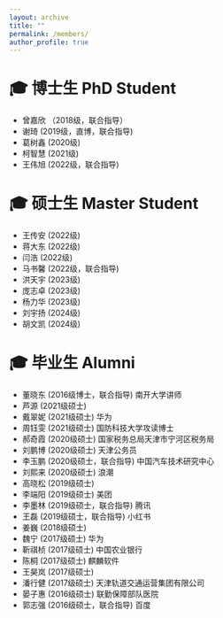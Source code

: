 ```yaml
---
layout: archive
title: ""
permalink: /members/
author_profile: true
---
```


<span class='anchor' id='Doctor'></span>

# 🎓  博士生 PhD Student

- 曾嘉欣 （2018级，联合指导）
- 谢琦 (2019级，直博，联合指导)
- 葛树鑫 (2020级)
- 柯智慧 (2021级)
- 王伟旭 (2022级，联合指导)


<span class='anchor' id='Master'></span>

# 🎓  硕士生 Master Student
- 王传安 (2022级)
- 蒋大东 (2022级)
- 闫浩 (2022级)
- 马书馨 (2022级，联合指导)
- 洪天宇 (2023级)
- 庞志卓 (2023级)
- 杨力华 (2023级)
- 刘宇扬 (2024级)
- 胡文凯 (2024级)

<span class='anchor' id='Alumni'></span>

# 🎓  毕业生 Alumni
- 董晓东 (2016级博士，联合指导) 南开大学讲师
- 芦源 (2021级硕士) 
- 戴翠妮 (2021级硕士) 华为
- 周钰雯 (2021级硕士) 国防科技大学攻读博士
- 郝奇霞 (2020级硕士) 国家税务总局天津市宁河区税务局
- 刘鹏博 (2020级硕士) 天津公务员
- 李玉鹏 (2020级硕士，联合指导) 中国汽车技术研究中心
- 刘熙来 (2020级硕士) 浪潮
- 高晓松 (2019级硕士) 
- 李端阳 (2019级硕士) 美团
- 李墨林 (2019级硕士，联合指导) 腾讯
- 王磊 (2019级硕士，联合指导) 小红书
- 姜巍 (2018级硕士)
- 魏宁 (2017级硕士) 华为
- 靳祺桢 (2017级硕士) 中国农业银行
- 陈桐 (2017级硕士) 麒麟软件
- 王昊岚 (2017级硕士)
- 潘行健 (2017级硕士) 天津轨道交通运营集团有限公司
- 晏子惠 (2016级硕士) 联勤保障部队医院
- 郭志强 (2016级硕士，联合指导) 百度

<br/>
<br/>
<br/>
<br/>
